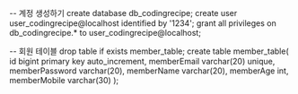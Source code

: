 -- 계정 생성하기
create database db_codingrecipe;
create user user_codingrecipe@localhost identified by '1234';
grant all privileges on db_codingrecipe.* to user_codingrecipe@localhost;

-- 회원 테이블
drop table if exists member_table;
create table member_table(
id bigint primary key auto_increment,
memberEmail varchar(20) unique,
memberPassword varchar(20),
memberName varchar(20),
memberAge int,
memberMobile varchar(30)
); 
